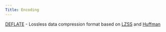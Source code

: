 ```yaml
---
Title: Encoding
---
```


[DEFLATE](https://en.wikipedia.org/wiki/DEFLATE) - Lossless data compression format based on [LZSS](https://en.wikipedia.org/wiki/Lempel%E2%80%93Ziv%E2%80%93Storer%E2%80%93Szymanski) and [Huffman](https://en.wikipedia.org/wiki/Huffman_coding)
